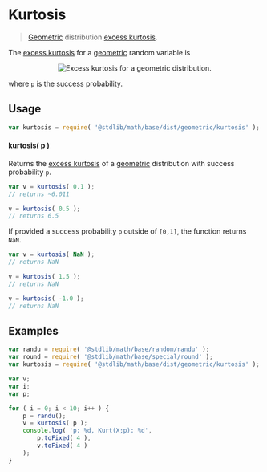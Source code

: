 # Kurtosis

> [Geometric][geometric-distribution] distribution [excess kurtosis][kurtosis].

<!-- Section to include introductory text. Make sure to keep an empty line after the intro `section` element and another before the `/section` close. -->

<section class="intro">

The [excess kurtosis][kurtosis] for a [geometric][geometric-distribution] random variable is

<!-- <equation class="equation" label="eq:geometric_kurtosis" align="center" raw="\operatorname{Kurt}\left( X \right) = 6+{\frac{p^{2}}{1-p}}" alt="Excess kurtosis for a geometric distribution."> -->

<div class="equation" align="center" data-raw-text="\operatorname{Kurt}\left( X \right) = 6+{\frac{p^{2}}{1-p}}" data-equation="eq:geometric_kurtosis">
    <img src="" alt="Excess kurtosis for a geometric distribution.">
    <br>
</div>

<!-- </equation> -->

where `p` is the success probability.

</section>

<!-- /.intro -->

<!-- Package usage documentation. -->

<section class="usage">

## Usage

```javascript
var kurtosis = require( '@stdlib/math/base/dist/geometric/kurtosis' );
```

#### kurtosis( p )

Returns the [excess kurtosis][kurtosis] of a [geometric][geometric-distribution] distribution with success probability `p`.

```javascript
var v = kurtosis( 0.1 );
// returns ~6.011

v = kurtosis( 0.5 );
// returns 6.5
```

If provided a success probability `p` outside of `[0,1]`, the function returns `NaN`.

```javascript
var v = kurtosis( NaN );
// returns NaN

v = kurtosis( 1.5 );
// returns NaN

v = kurtosis( -1.0 );
// returns NaN
```

</section>

<!-- /.usage -->

<!-- Package usage notes. Make sure to keep an empty line after the `section` element and another before the `/section` close. -->

<section class="notes">

</section>

<!-- /.notes -->

<!-- Package usage examples. -->

<section class="examples">

## Examples

```javascript
var randu = require( '@stdlib/math/base/random/randu' );
var round = require( '@stdlib/math/base/special/round' );
var kurtosis = require( '@stdlib/math/base/dist/geometric/kurtosis' );

var v;
var i;
var p;

for ( i = 0; i < 10; i++ ) {
    p = randu();
    v = kurtosis( p );
    console.log( 'p: %d, Kurt(X;p): %d',
        p.toFixed( 4 ),
        v.toFixed( 4 )
    );
}
```

</section>

<!-- /.examples -->

<!-- Section to include cited references. If references are included, add a horizontal rule *before* the section. Make sure to keep an empty line after the `section` element and another before the `/section` close. -->

<section class="references">

</section>

<!-- /.references -->

<!-- Section for all links. Make sure to keep an empty line after the `section` element and another before the `/section` close. -->

<section class="links">

[geometric-distribution]: https://en.wikipedia.org/wiki/Geometric_distribution

[kurtosis]: https://en.wikipedia.org/wiki/Kurtosis

</section>

<!-- /.links -->
